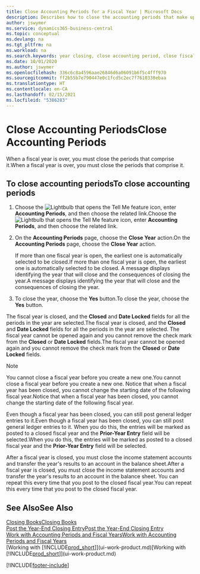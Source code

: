 ```yaml
---
title: Close Accounting Periods for a Fiscal Year | Microsoft Docs
description: Describes how to close the accounting periods that make up the fiscal year.
author: jswymer
ms.service: dynamics365-business-central
ms.topic: conceptual
ms.devlang: na
ms.tgt_pltfrm: na
ms.workload: na
ms.search.keywords: year closing, close accounting period, close fiscal year, bank account detailed trial balance
ms.date: 10/01/2020
ms.author: jswymer
ms.openlocfilehash: 336c6c8a4596aae26846d6a06091b6f5c4fff970
ms.sourcegitcommit: ff2b55b7e790447e0c1fcd5c2ec7f7610338ebaa
ms.translationtype: HT
ms.contentlocale: en-CA
ms.lasthandoff: 02/15/2021
ms.locfileid: "5386283"
---
```

# <a name="close-accounting-periods"></a><span data-ttu-id="ddccc-103">Close Accounting Periods</span><span class="sxs-lookup"><span data-stu-id="ddccc-103">Close Accounting Periods</span></span>
<span data-ttu-id="ddccc-104">When a fiscal year is over, you must close the periods that comprise it.</span><span class="sxs-lookup"><span data-stu-id="ddccc-104">When a fiscal year is over, you must close the periods that comprise it.</span></span>

## <a name="to-close-accounting-periods"></a><span data-ttu-id="ddccc-105">To close accounting periods</span><span class="sxs-lookup"><span data-stu-id="ddccc-105">To close accounting periods</span></span>
1. <span data-ttu-id="ddccc-106">Choose the ![Lightbulb that opens the Tell Me feature](media/ui-search/search_small.png "Tell me what you want to do") icon, enter **Accounting Periods**, and then choose the related link.</span><span class="sxs-lookup"><span data-stu-id="ddccc-106">Choose the ![Lightbulb that opens the Tell Me feature](media/ui-search/search_small.png "Tell me what you want to do") icon, enter **Accounting Periods**, and then choose the related link.</span></span>
2. <span data-ttu-id="ddccc-107">On the **Accounting Periods** page, choose the **Close Year** action.</span><span class="sxs-lookup"><span data-stu-id="ddccc-107">On the **Accounting Periods** page, choose the **Close Year** action.</span></span>

    <span data-ttu-id="ddccc-108">If more than one fiscal year is open, the earliest one is automatically selected to be closed.</span><span class="sxs-lookup"><span data-stu-id="ddccc-108">If more than one fiscal year is open, the earliest one is automatically selected to be closed.</span></span> <span data-ttu-id="ddccc-109">A message displays identifying the year that will close and the consequences of closing the year.</span><span class="sxs-lookup"><span data-stu-id="ddccc-109">A message displays identifying the year that will close and the consequences of closing the year.</span></span>
3. <span data-ttu-id="ddccc-110">To close the year, choose the **Yes** button.</span><span class="sxs-lookup"><span data-stu-id="ddccc-110">To close the year, choose the **Yes** button.</span></span>

<span data-ttu-id="ddccc-111">The fiscal year is closed, and the **Closed** and **Date Locked** fields for all the periods in the year are selected.</span><span class="sxs-lookup"><span data-stu-id="ddccc-111">The fiscal year is closed, and the **Closed** and **Date Locked** fields for all the periods in the year are selected.</span></span> <span data-ttu-id="ddccc-112">The fiscal year cannot be opened again and you cannot remove the check mark from the **Closed** or **Date Locked** fields.</span><span class="sxs-lookup"><span data-stu-id="ddccc-112">The fiscal year cannot be opened again and you cannot remove the check mark from the **Closed** or **Date Locked** fields.</span></span>

> [!NOTE]  
>   <span data-ttu-id="ddccc-113">You cannot close a fiscal year before you create a new one.</span><span class="sxs-lookup"><span data-stu-id="ddccc-113">You cannot close a fiscal year before you create a new one.</span></span> <span data-ttu-id="ddccc-114">Notice that when a fiscal year has been closed, you cannot change the starting date of the following fiscal year.</span><span class="sxs-lookup"><span data-stu-id="ddccc-114">Notice that when a fiscal year has been closed, you cannot change the starting date of the following fiscal year.</span></span>

<span data-ttu-id="ddccc-115">Even though a fiscal year has been closed, you can still post general ledger entries to it.</span><span class="sxs-lookup"><span data-stu-id="ddccc-115">Even though a fiscal year has been closed, you can still post general ledger entries to it.</span></span> <span data-ttu-id="ddccc-116">When you do this, the entries will be marked as posted to a closed fiscal year and the **Prior-Year Entry** field will be selected.</span><span class="sxs-lookup"><span data-stu-id="ddccc-116">When you do this, the entries will be marked as posted to a closed fiscal year and the **Prior-Year Entry** field will be selected.</span></span>

<span data-ttu-id="ddccc-117">After a fiscal year is closed, you must close the income statement accounts and transfer the year's results to an account in the balance sheet.</span><span class="sxs-lookup"><span data-stu-id="ddccc-117">After a fiscal year is closed, you must close the income statement accounts and transfer the year's results to an account in the balance sheet.</span></span> <span data-ttu-id="ddccc-118">You can repeat this every time that you post to the closed fiscal year.</span><span class="sxs-lookup"><span data-stu-id="ddccc-118">You can repeat this every time that you post to the closed fiscal year.</span></span>

## <a name="see-also"></a><span data-ttu-id="ddccc-119">See Also</span><span class="sxs-lookup"><span data-stu-id="ddccc-119">See Also</span></span>

[<span data-ttu-id="ddccc-120">Closing Books</span><span class="sxs-lookup"><span data-stu-id="ddccc-120">Closing Books</span></span>](year-close-books.md)  
[<span data-ttu-id="ddccc-121">Post the Year-End Closing Entry</span><span class="sxs-lookup"><span data-stu-id="ddccc-121">Post the Year-End Closing Entry</span></span>](year-how-post-year-end-close-entry.md)  
[<span data-ttu-id="ddccc-122">Work with Accounting Periods and Fiscal Years</span><span class="sxs-lookup"><span data-stu-id="ddccc-122">Work with Accounting Periods and Fiscal Years</span></span>](finance-accounting-periods-and-fiscal-years.md)  
<span data-ttu-id="ddccc-123">[Working with [!INCLUDE[prod_short](includes/prod_short.md)]](ui-work-product.md)</span><span class="sxs-lookup"><span data-stu-id="ddccc-123">[Working with [!INCLUDE[prod_short](includes/prod_short.md)]](ui-work-product.md)</span></span>


[!INCLUDE[footer-include](includes/footer-banner.md)]
